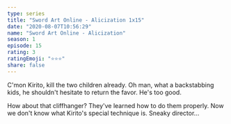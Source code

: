```yaml
--- 
type: series 
title: "Sword Art Online - Alicization 1x15" 
date: "2020-08-07T10:56:29" 
name: "Sword Art Online - Alicization" 
season: 1 
episode: 15 
rating: 3 
ratingEmoji: "⭐️⭐️⭐️" 
share: false 
---
```


C'mon Kirito, kill the two children already. Oh man, what a backstabbing kids, he shouldn't hesitate to return the favor. He's too good.

How about that cliffhanger? They've learned how to do them properly. Now we don't know what  Kirito's special technique is. Sneaky director...
